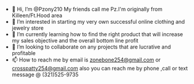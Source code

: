 - 👋 Hi, I’m @Pzony210 My friends call me Pz.I'm originally from Killeen/Ft.Hood area
- 👀 I’m interested in starting my very own successful online clothing and jewelry store 
- 🌱 I’m currently learning how to find the right product that will increase my sales objective and the overall bottom line profit
- 💞️ I’m looking to collaborate on any projects that are lucrative and profitable 
- 📫 How to reach me by email is zonebone254@gmail.com or crosspatty254@gmail.com also you can reach me by phone ,call or text message @ (321)525-9735

<!---
Pzony210/Pzony210 is a ✨ special ✨ repository because its `README.md` (this file) appears on your GitHub profile.
You can click the Preview link to take a look at your changes.
--->
